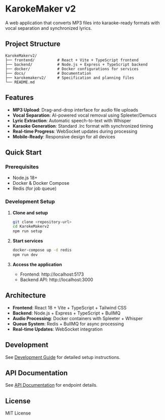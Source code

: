 # KarokeMaker v2

A web application that converts MP3 files into karaoke-ready formats with vocal separation and synchronized lyrics.

## Project Structure

```
KarokeMakerv2/
├── frontend/          # React + Vite + TypeScript frontend
├── backend/           # Node.js + Express + TypeScript backend
├── docker/            # Docker configurations for services
├── docs/              # Documentation
├── karokemakerv2/     # Specification and planning files
└── README.md
```

## Features

- **MP3 Upload**: Drag-and-drop interface for audio file uploads
- **Vocal Separation**: AI-powered vocal removal using Spleeter/Demucs
- **Lyric Extraction**: Automatic speech-to-text with Whisper
- **Karaoke Generation**: Standard .lrc format with synchronized timing
- **Real-time Progress**: WebSocket updates during processing
- **Mobile-Ready**: Responsive design for all devices

## Quick Start

### Prerequisites
- Node.js 18+
- Docker & Docker Compose
- Redis (for job queue)

### Development Setup

1. **Clone and setup**
   ```bash
   git clone <repository-url>
   cd KarokeMakerv2
   npm run setup
   ```

2. **Start services**
   ```bash
   docker-compose up -d redis
   npm run dev
   ```

3. **Access the application**
   - Frontend: http://localhost:5173
   - Backend API: http://localhost:3000

## Architecture

- **Frontend**: React 18 + Vite + TypeScript + Tailwind CSS
- **Backend**: Node.js + Express + TypeScript + BullMQ
- **Audio Processing**: Docker containers with Spleeter + Whisper
- **Queue System**: Redis + BullMQ for async processing
- **Real-time Updates**: WebSocket integration

## Development

See [Development Guide](docs/development.md) for detailed setup instructions.

## API Documentation

See [API Documentation](docs/api.md) for endpoint details.

## License

MIT License